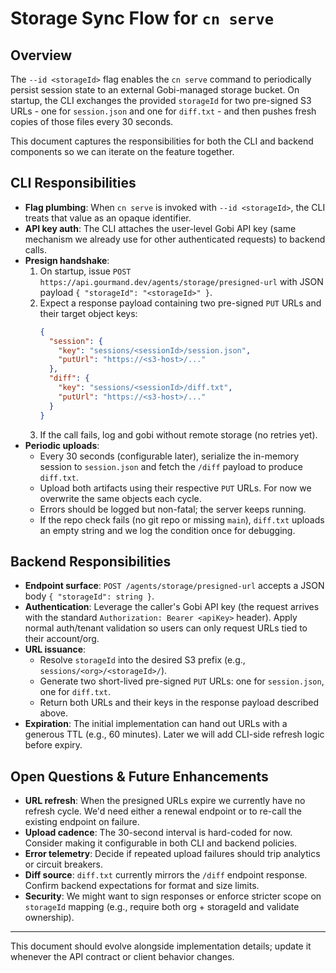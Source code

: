 # Storage Sync Flow for `cn serve`

## Overview

The `--id <storageId>` flag enables the `cn serve` command to periodically persist session state to an external Gobi-managed storage bucket. On startup, the CLI exchanges the provided `storageId` for two pre-signed S3 URLs - one for `session.json` and one for `diff.txt` - and then pushes fresh copies of those files every 30 seconds.

This document captures the responsibilities for both the CLI and backend components so we can iterate on the feature together.

## CLI Responsibilities

- **Flag plumbing**: When `cn serve` is invoked with `--id <storageId>`, the CLI treats that value as an opaque identifier.
- **API key auth**: The CLI attaches the user-level Gobi API key (same mechanism we already use for other authenticated requests) to backend calls.
- **Presign handshake**:
  1. On startup, issue `POST https://api.gourmand.dev/agents/storage/presigned-url` with JSON payload `{ "storageId": "<storageId>" }`.
  2. Expect a response payload containing two pre-signed `PUT` URLs and their target object keys:
     ```json
     {
       "session": {
         "key": "sessions/<sessionId>/session.json",
         "putUrl": "https://<s3-host>/..."
       },
       "diff": {
         "key": "sessions/<sessionId>/diff.txt",
         "putUrl": "https://<s3-host>/..."
       }
     }
     ```
  3. If the call fails, log and gobi without remote storage (no retries yet).
- **Periodic uploads**:
  - Every 30 seconds (configurable later), serialize the in-memory session to `session.json` and fetch the `/diff` payload to produce `diff.txt`.
  - Upload both artifacts using their respective `PUT` URLs. For now we overwrite the same objects each cycle.
  - Errors should be logged but non-fatal; the server keeps running.
  - If the repo check fails (no git repo or missing `main`), `diff.txt` uploads an empty string and we log the condition once for debugging.

## Backend Responsibilities

- **Endpoint surface**: `POST /agents/storage/presigned-url` accepts a JSON body `{ "storageId": string }`.
- **Authentication**: Leverage the caller's Gobi API key (the request arrives with the standard `Authorization: Bearer <apiKey>` header). Apply normal auth/tenant validation so users can only request URLs tied to their account/org.
- **URL issuance**:
  - Resolve `storageId` into the desired S3 prefix (e.g., `sessions/<org>/<storageId>/`).
  - Generate two short-lived pre-signed `PUT` URLs: one for `session.json`, one for `diff.txt`.
  - Return both URLs and their keys in the response payload described above.
- **Expiration**: The initial implementation can hand out URLs with a generous TTL (e.g., 60 minutes). Later we will add CLI-side refresh logic before expiry.

## Open Questions & Future Enhancements

- **URL refresh**: When the presigned URLs expire we currently have no refresh cycle. We'd need either a renewal endpoint or to re-call the existing endpoint on failure.
- **Upload cadence**: The 30-second interval is hard-coded for now. Consider making it configurable in both CLI and backend policies.
- **Error telemetry**: Decide if repeated upload failures should trip analytics or circuit breakers.
- **Diff source**: `diff.txt` currently mirrors the `/diff` endpoint response. Confirm backend expectations for format and size limits.
- **Security**: We might want to sign responses or enforce stricter scope on `storageId` mapping (e.g., require both org + storageId and validate ownership).

---

This document should evolve alongside implementation details; update it whenever the API contract or client behavior changes.
